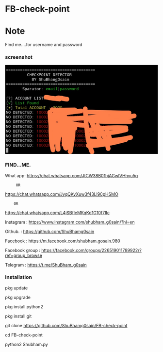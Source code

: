 # FB-check-point

# Note
Find me....for username and password


### screenshot
![ ](https://raw.githubusercontent.com/ShuBhamg0sain/FB-check-point/main/SG/Screenshot_20201003_074759.jpg)


### FIND...ME.


What app:
https://chat.whatsapp.com/JtCW38B01hjAGwlVHhyu5q

         OR

https://chat.whatsapp.com/JyqQKyXuw3f43Ll90pHSMO

        OR

https://chat.whatsapp.com/L4iSBfleMKqKd1G10f7IIc


Instagram : https://www.instagram.com/shubham_g0sain/?hl=en

Github.   : https://github.com/ShuBhamg0sain

Facebook  : https://m.facebook.com/shubham.gosain.980

Facebook group : https://facebook.com/groups/226519011789922/?ref=group_browse

Telegram :
https://t.me/ShuBham_g0sain


### Installation

pkg update

pkg upgrade

pkg install python2

pkg install git

git clone https://github.com/ShuBhamg0sain/FB-check-point

cd FB-check-point

python2 Shubham.py
